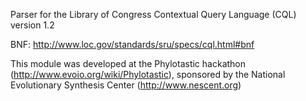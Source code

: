 Parser for the Library of Congress Contextual Query Language (CQL) version 1.2

BNF: http://www.loc.gov/standards/sru/specs/cql.html#bnf

This module was developed at the Phylotastic hackathon (http://www.evoio.org/wiki/Phylotastic),
sponsored by the National Evolutionary Synthesis Center (http://www.nescent.org)
